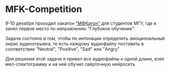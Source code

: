 # MFK-Competition
9-10 декабря проходил хакатон ["МФКатон"](https://intellect-foundation.ru/press-center/news/studentyi-mfk-po-ii-prinyali-uchastie-v-sorevnovanii-po-resheniyu-zada/) для студентов МГУ, где я занял первое место по направлению "Глубокое обучение"

Задача состояла в том, чтобы по интонации определить эмоциональный окрас аудиоотрывка, то есть каждому аудиофайлу поставить в соответствие "Neutral", "Positive", "Sad" или "Angry"

Для решения этой задачи я привел все аудиофайлы к одной длине, взял мел-спектограмму и на ней обучил свёрточную нейросеть
